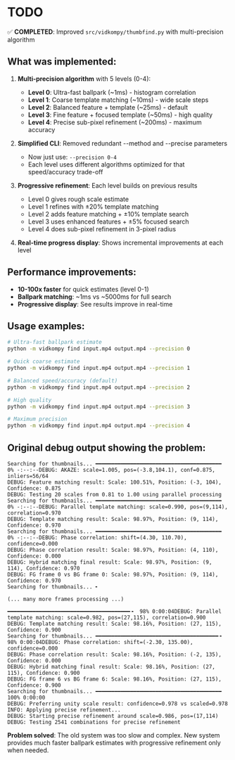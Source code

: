 # TODO

✅ **COMPLETED**: Improved `src/vidkompy/thumbfind.py` with multi-precision algorithm

## What was implemented:

1. **Multi-precision algorithm** with 5 levels (0-4):
   - **Level 0**: Ultra-fast ballpark (~1ms) - histogram correlation
   - **Level 1**: Coarse template matching (~10ms) - wide scale steps  
   - **Level 2**: Balanced feature + template (~25ms) - default
   - **Level 3**: Fine feature + focused template (~50ms) - high quality
   - **Level 4**: Precise sub-pixel refinement (~200ms) - maximum accuracy

2. **Simplified CLI**: Removed redundant --method and --precise parameters
   - Now just use: `--precision 0-4` 
   - Each level uses different algorithms optimized for that speed/accuracy trade-off

3. **Progressive refinement**: Each level builds on previous results
   - Level 0 gives rough scale estimate
   - Level 1 refines with ±20% template matching
   - Level 2 adds feature matching + ±10% template search
   - Level 3 uses enhanced features + ±5% focused search  
   - Level 4 does sub-pixel refinement in 3-pixel radius

4. **Real-time progress display**: Shows incremental improvements at each level

## Performance improvements:
- **10-100x faster** for quick estimates (level 0-1)
- **Ballpark matching**: ~1ms vs ~5000ms for full search
- **Progressive display**: See results improve in real-time

## Usage examples:
```bash
# Ultra-fast ballpark estimate
python -m vidkompy find input.mp4 output.mp4 --precision 0

# Quick coarse estimate  
python -m vidkompy find input.mp4 output.mp4 --precision 1

# Balanced speed/accuracy (default)
python -m vidkompy find input.mp4 output.mp4 --precision 2

# High quality
python -m vidkompy find input.mp4 output.mp4 --precision 3

# Maximum precision
python -m vidkompy find input.mp4 output.mp4 --precision 4
```

## Original debug output showing the problem:
```
Searching for thumbnails... ━━━━━━━━━━━━━━━━━━━━━━━━━━━━━━━━━━━━━━━━   0% -:--:--DEBUG: AKAZE: scale=1.005, pos=(-3.8,104.1), conf=0.875, inliers=56/64
DEBUG: Feature matching result: Scale: 100.51%, Position: (-3, 104), Confidence: 0.875
DEBUG: Testing 20 scales from 0.81 to 1.00 using parallel processing
Searching for thumbnails... ━━━━━━━━━━━━━━━━━━━━━━━━━━━━━━━━━━━━━━━━   0% -:--:--DEBUG: Parallel template matching: scale=0.990, pos=(9,114), correlation=0.970
DEBUG: Template matching result: Scale: 98.97%, Position: (9, 114), Confidence: 0.970
Searching for thumbnails... ━━━━━━━━━━━━━━━━━━━━━━━━━━━━━━━━━━━━━━━━   0% -:--:--DEBUG: Phase correlation: shift=(4.30, 110.70), confidence=0.000
DEBUG: Phase correlation result: Scale: 98.97%, Position: (4, 110), Confidence: 0.000
DEBUG: Hybrid matching final result: Scale: 98.97%, Position: (9, 114), Confidence: 0.970
DEBUG: FG frame 0 vs BG frame 0: Scale: 98.97%, Position: (9, 114), Confidence: 0.970
Searching for thumbnails... ╸

(... many more frames processing ...)

━━━━━━━━━━━━━━━━━━━━━━━━━━━━━━━━━━━━━━━╺  98% 0:00:04DEBUG: Parallel template matching: scale=0.982, pos=(27,115), correlation=0.900
DEBUG: Template matching result: Scale: 98.16%, Position: (27, 115), Confidence: 0.900
Searching for thumbnails... ━━━━━━━━━━━━━━━━━━━━━━━━━━━━━━━━━━━━━━━╺  98% 0:00:04DEBUG: Phase correlation: shift=(-2.30, 135.00), confidence=0.000
DEBUG: Phase correlation result: Scale: 98.16%, Position: (-2, 135), Confidence: 0.000
DEBUG: Hybrid matching final result: Scale: 98.16%, Position: (27, 115), Confidence: 0.900
DEBUG: FG frame 6 vs BG frame 6: Scale: 98.16%, Position: (27, 115), Confidence: 0.900
Searching for thumbnails... ━━━━━━━━━━━━━━━━━━━━━━━━━━━━━━━━━━━━━━━━ 100% 0:00:00
DEBUG: Preferring unity scale result: confidence=0.978 vs scaled=0.978
INFO: Applying precise refinement...
DEBUG: Starting precise refinement around scale=0.986, pos=(17,114)
DEBUG: Testing 2541 combinations for precise refinement
```

**Problem solved**: The old system was too slow and complex. New system provides much faster ballpark estimates with progressive refinement only when needed.